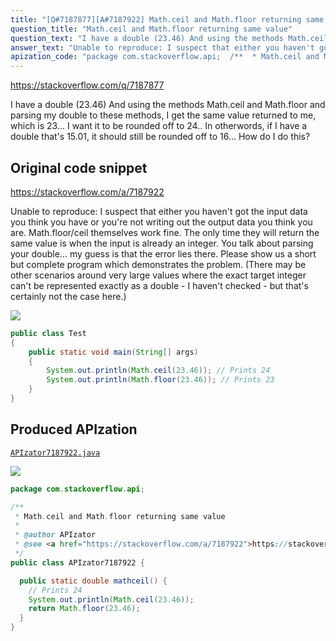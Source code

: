 ```yaml
---
title: "[Q#7187877][A#7187922] Math.ceil and Math.floor returning same value"
question_title: "Math.ceil and Math.floor returning same value"
question_text: "I have a double (23.46) And using the methods Math.ceil and Math.floor and parsing my double to these methods, I get the same value returned to me, which is 23... I want it to be rounded off to 24.. In otherwords, if I have a double that's 15.01, it should still be rounded off to 16... How do I do this?"
answer_text: "Unable to reproduce: I suspect that either you haven't got the input data you think you have or you're not writing out the output data you think you are. Math.floor/ceil themselves work fine. The only time they will return the same value is when the input is already an integer. You talk about parsing your double... my guess is that the error lies there. Please show us a short but complete program which demonstrates the problem. (There may be other scenarios around very large values where the exact target integer can't be represented exactly as a double - I haven't checked - but that's certainly not the case here.)"
apization_code: "package com.stackoverflow.api;  /**  * Math.ceil and Math.floor returning same value  *  * @author APIzator  * @see <a href=\"https://stackoverflow.com/a/7187922\">https://stackoverflow.com/a/7187922</a>  */ public class APIzator7187922 {    public static double mathceil() {     // Prints 24     System.out.println(Math.ceil(23.46));     return Math.floor(23.46);   } }"
---
```


https://stackoverflow.com/q/7187877

I have a double (23.46)
And using the methods Math.ceil and Math.floor and parsing my double to these methods, I get the same value returned to me, which is 23...
I want it to be rounded off to 24.. In otherwords, if I have a double that&#x27;s 15.01, it should still be rounded off to 16... How do I do this?



## Original code snippet

https://stackoverflow.com/a/7187922

Unable to reproduce:
I suspect that either you haven&#x27;t got the input data you think you have or you&#x27;re not writing out the output data you think you are. Math.floor/ceil themselves work fine. The only time they will return the same value is when the input is already an integer. You talk about parsing your double... my guess is that the error lies there. Please show us a short but complete program which demonstrates the problem.
(There may be other scenarios around very large values where the exact target integer can&#x27;t be represented exactly as a double - I haven&#x27;t checked - but that&#x27;s certainly not the case here.)

<div class="code-logo"><img src="/stackoverflow.png" /></div>

```java
public class Test
{
    public static void main(String[] args)
    {
        System.out.println(Math.ceil(23.46)); // Prints 24
        System.out.println(Math.floor(23.46)); // Prints 23
    }
}
```

## Produced APIzation

[`APIzator7187922.java`](https://github.com/pasqualesalza/apization/raw/main/data/search/APIzator7187922.java)

<div class="code-logo"><img src="/apizator.png" /></div>

```java
package com.stackoverflow.api;

/**
 * Math.ceil and Math.floor returning same value
 *
 * @author APIzator
 * @see <a href="https://stackoverflow.com/a/7187922">https://stackoverflow.com/a/7187922</a>
 */
public class APIzator7187922 {

  public static double mathceil() {
    // Prints 24
    System.out.println(Math.ceil(23.46));
    return Math.floor(23.46);
  }
}

```